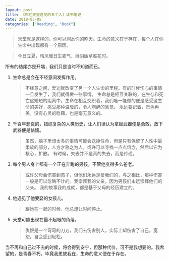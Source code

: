 ```yaml
---
layout: post
title: 《你在天堂遇见的五个人》读书笔记
date: 2018-05-05
categories: ["Reading", "Book"]
---
```


> 天堂就是这样的，你可以洞悉你的昨天。生命的意义在于存在，每个人在你生命中出现都有一个原因。

> 今日立夏，晴风暖日生麦气，绿阴幽草胜花时。

所有的结尾亦是开端，我们只是当时不知道而已。

1. 生命总是会在不经意间发挥作用。

   > 不经意之间，爱迪就改变了另一个人生命的里程。有的时候伤心的事情一旦发生了，我们就得做一些事情。
   > 生命总是相互关联的，在生存和死亡这短短的距离中，生命在相互交织着，我们唯一能做的便是感受这生命的美好，感受那种温暖的，令人陶醉的感觉。
   > 永远要记着，景色再美，没有心灵的慰藉，也是毫无意义的。

2. 千百年悲哀的，错综复杂的人类历史，让人们误认为拿起武器便是勇敢，放下武器便是怯懦。

   > 虽然，脑子里想太多的事情可能会送掉性命，但是只有保留了人性中最柔软的部分，人方才称之为人。或许可以寻找一点点信念，然后以它为核心，扩散。
   > 有时候，失去并不是真的失去，而是传递。

3. 每个男人身上都有一个正在奔跑的男孩，不管他变得多么苍老。

   > 或许父母会伤害到孩子，但他们永远是爱我们的，与之相比，那种伤害一般是可以忽略不计的。我崇拜我的父亲，因为男孩们永远崇拜他们的父亲。
   > 我的故事我的成就，都是基于父母的经历建立的。

4. 他遇见了他要娶的女孩儿。

   > 跟她在一起的时候，他总想让时间停止。

5. 天堂可能出现在最不起眼的角落。

   > 仇恨是一个弯弯的刀刃，我们去伤害别人，实际上却伤害了自己。宽恕，自会感到轻松。

当不再和自己过不去的时候，将会得到安宁，但那种代价，可不是我想要的。我希望的，是青春不朽。毕竟我思故我在，生命的意义便在于存在。
